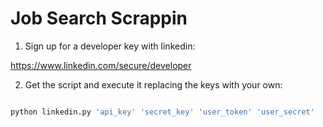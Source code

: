 Job Search Scrappin
===================


1. Sign up for a developer key with linkedin:

https://www.linkedin.com/secure/developer


2. Get the script and execute it replacing the keys with your own:

```bash

python linkedin.py 'api_key' 'secret_key' 'user_token' 'user_secret'
```
